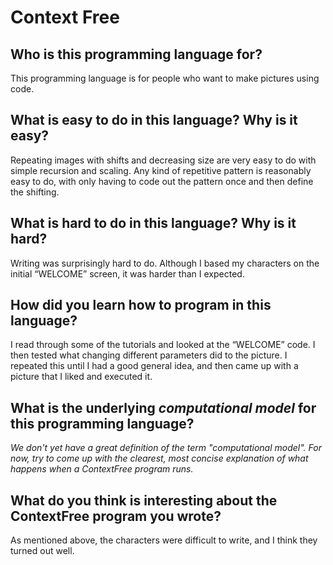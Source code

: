 # Context Free

##  Who is this programming language for?

This programming language is for people who want to make pictures using code.

## What is easy to do in this language? Why is it easy?

Repeating images with shifts and decreasing size are very easy to do with 
simple recursion and scaling. Any kind of repetitive pattern is reasonably
easy to do, with only having to code out the pattern once and then define 
the shifting.

## What is hard to do in this language? Why is it hard?

Writing was surprisingly hard to do. Although I based my characters on the
initial “WELCOME” screen, it was harder than I expected. 

## How did you learn how to program in this language?

I read through some of the tutorials and looked at the “WELCOME” code. I then
tested what changing different parameters did to the picture. I repeated this
until I had a good general idea, and then came up with a picture that I liked
and executed it.

## What is the underlying _computational model_ for this programming language? 
_We don't yet have a great definition of the term "computational model". 
For now, try to come up with the clearest, most concise explanation of what 
happens when a ContextFree program runs._


## What do you think is interesting about the ContextFree program you wrote?

As mentioned above, the characters were difficult to write, and I think they
turned out well. 

